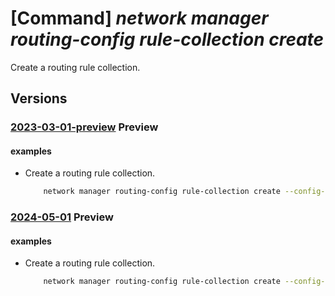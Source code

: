 # [Command] _network manager routing-config rule-collection create_

Create a routing rule collection.

## Versions

### [2023-03-01-preview](/Resources/mgmt-plane/L3N1YnNjcmlwdGlvbnMve30vcmVzb3VyY2Vncm91cHMve30vcHJvdmlkZXJzL21pY3Jvc29mdC5uZXR3b3JrL25ldHdvcmttYW5hZ2Vycy97fS9yb3V0aW5nY29uZmlndXJhdGlvbnMve30vcnVsZWNvbGxlY3Rpb25zL3t9/2023-03-01-preview.xml) **Preview**

<!-- mgmt-plane /subscriptions/{}/resourcegroups/{}/providers/microsoft.network/networkmanagers/{}/routingconfigurations/{}/rulecollections/{} 2023-03-01-preview -->

#### examples

- Create a routing rule collection.
    ```bash
        network manager routing-config rule-collection create --config-name TestNetworkManagerConfig --manager-name TestNetworkManager --name TestNetworkManagerCollection --resource-group "rg1" --local-route-setting NotSpecified --applies-to [{"network_group_id":{manager_id}}] --disable-bgp-route-propagation true
    ```

### [2024-05-01](/Resources/mgmt-plane/L3N1YnNjcmlwdGlvbnMve30vcmVzb3VyY2Vncm91cHMve30vcHJvdmlkZXJzL21pY3Jvc29mdC5uZXR3b3JrL25ldHdvcmttYW5hZ2Vycy97fS9yb3V0aW5nY29uZmlndXJhdGlvbnMve30vcnVsZWNvbGxlY3Rpb25zL3t9/2024-05-01.xml) **Preview**

<!-- mgmt-plane /subscriptions/{}/resourcegroups/{}/providers/microsoft.network/networkmanagers/{}/routingconfigurations/{}/rulecollections/{} 2024-05-01 -->

#### examples

- Create a routing rule collection.
    ```bash
        network manager routing-config rule-collection create --config-name TestNetworkManagerConfig --manager-name TestNetworkManager --name TestNetworkManagerCollection --resource-group "rg1" --local-route-setting NotSpecified --applies-to [{"network_group_id":{manager_id}}] --disable-bgp-route-propagation true
    ```
